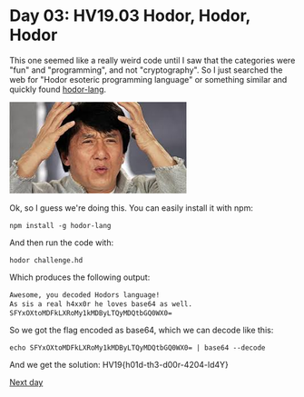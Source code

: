 # Day 03: HV19.03 Hodor, Hodor, Hodor
This one seemed like a really weird code until I saw that the categories were "fun" and "programming", and not "cryptography". So I just searched the web for "Hodor esoteric programming language" or something similar and quickly found [hodor-lang](http://www.hodor-lang.org/).  

![](confused.jpg)  

Ok, so I guess we're doing this. You can easily install it with npm:  

    npm install -g hodor-lang
    
And then run the code with:  

    hodor challenge.hd
    
Which produces the following output:  

    Awesome, you decoded Hodors language! 
    As sis a real h4xx0r he loves base64 as well.
    SFYxOXtoMDFkLXRoMy1kMDByLTQyMDQtbGQ0WX0=

So we got the flag encoded as base64, which we can decode like this:

    echo SFYxOXtoMDFkLXRoMy1kMDByLTQyMDQtbGQ0WX0= | base64 --decode
    
And we get the solution: HV19{h01d-th3-d00r-4204-ld4Y}  

[Next day](../04)
